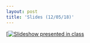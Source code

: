 ```yaml
---
layout: post
title: 'Slides (12/05/18)'
---
```


[[![Slideshow presented in class](https://github.com/swrj/NeuralStyleTransfer/blob/gh-pages/assets/img/projects/Slides/slides.jpg)](https://docs.google.com/presentation/d/15_1aKtM_lueQCwjwG6D4Ivjq09HdUYjwkqjpMz7fCm4/edit?usp=sharing)